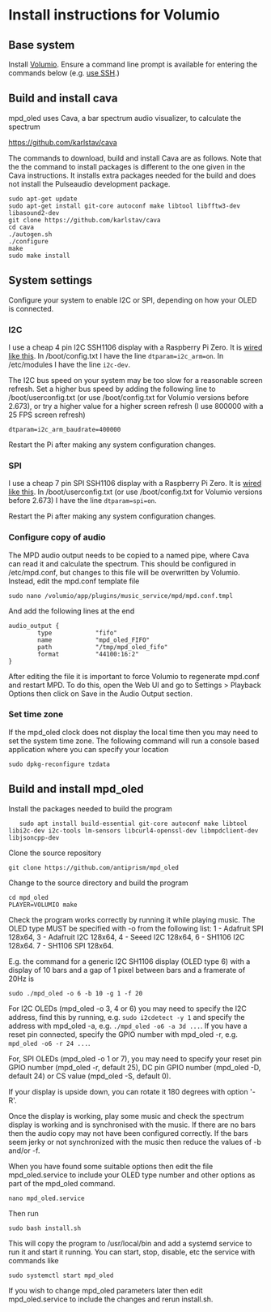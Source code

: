 # Install instructions for Volumio

## Base system

Install [Volumio](https://volumio.org/). Ensure a command line prompt is
available for entering the commands below (e.g.
[use SSH](https://volumio.github.io/docs/User_Manual/SSH.html).)

## Build and install cava

mpd_oled uses Cava, a bar spectrum audio visualizer, to calculate the spectrum
   
   <https://github.com/karlstav/cava>

The commands to download, build and install Cava are as follows. Note that
the the command to install packages is different to the one given in the Cava
instructions. It installs extra packages needed for the build and does not
install the Pulseaudio development package.
```
sudo apt-get update
sudo apt-get install git-core autoconf make libtool libfftw3-dev libasound2-dev
git clone https://github.com/karlstav/cava
cd cava
./autogen.sh
./configure
make
sudo make install
```

## System settings

Configure your system to enable I2C or SPI, depending on how your OLED
is connected.

### I2C
I use a cheap 4 pin I2C SSH1106 display with a Raspberry Pi Zero. It is
[wired like this](http://www.raspberrypirobotics.com/wp-content/uploads/2018/09/Interfacing-circuit-diagram-of-OLED-Display-with-Raspberry-Pi.png).
In /boot/config.txt I have the line `dtparam=i2c_arm=on`.
In /etc/modules I have the line `i2c-dev`.

The I2C bus speed on your system may be too slow for a reasonable screen
refresh. Set a higher bus speed by adding the following line to
/boot/userconfig.txt (or use /boot/config.txt for Volumio versions before
2.673), or try a higher value for a higher screen refresh (I use 800000 with a
25 FPS screen refresh)
```
dtparam=i2c_arm_baudrate=400000
```
Restart the Pi after making any system configuration changes.

### SPI
I use a cheap 7 pin SPI SSH1106 display with a Raspberry Pi Zero. It is
[wired like this](http://www.raspberrypirobotics.com/wp-content/uploads/2018/03/Interfacing-OLED-Display-with-Raspberry-Pi-circuit-hardware.jpg).
In /boot/userconfig.txt (or use /boot/config.txt for Volumio versions before
2.673) I have the line `dtparam=spi=on`.

Restart the Pi after making any system configuration changes.

### Configure copy of audio
The MPD audio output needs to be copied to a named pipe, where Cava can
read it and calculate the spectrum. This should be configured in /etc/mpd.conf,
but changes to this file will be overwritten by Volumio. Instead, edit the
mpd.conf template file
```
sudo nano /volumio/app/plugins/music_service/mpd/mpd.conf.tmpl
```
And add the following lines at the end
```
audio_output {
        type            "fifo"
        name            "mpd_oled_FIFO"
        path            "/tmp/mpd_oled_fifo"
        format          "44100:16:2"
}
```
After editing the file it is important to force Volumio to regenerate
mpd.conf and restart MPD. To do this, open the Web UI and go to
Settings > Playback Options then click on Save in the Audio Output section.

### Set time zone
If the mpd_oled clock does not display the local time then you may need
to set the system time zone. The following command will run a console
based application where you can specify your location
```
sudo dpkg-reconfigure tzdata
```

## Build and install mpd_oled

Install the packages needed to build the program
```
   sudo apt install build-essential git-core autoconf make libtool libi2c-dev i2c-tools lm-sensors libcurl4-openssl-dev libmpdclient-dev libjsoncpp-dev
```
Clone the source repository
```
git clone https://github.com/antiprism/mpd_oled
```
Change to the source directory and build the program
```
cd mpd_oled
PLAYER=VOLUMIO make
```
Check the program works correctly by running it while playing music.
The OLED type MUST be specified with -o from the following list:
    1 - Adafruit SPI 128x64,
    3 - Adafruit I2C 128x64,
    4 - Seeed I2C 128x64,
    6 - SH1106 I2C 128x64.
    7 - SH1106 SPI 128x64.

E.g. the command for a generic I2C SH1106 display (OLED type 6) with
a display of 10 bars and a gap of 1 pixel between bars and a framerate
of 20Hz is
```
sudo ./mpd_oled -o 6 -b 10 -g 1 -f 20
```
For I2C OLEDs (mpd_oled -o 3, 4 or 6) you may need to specify the I2C address,
find this by running,
e.g. `sudo i2cdetect -y 1` and specify the address with mpd_oled -a,
e.g. `./mpd_oled -o6 -a 3d ...`. If you have a reset pin connected, specify
the GPIO number with mpd_oled -r, e.g. `mpd_oled -o6 -r 24 ...`.

For, SPI OLEDs (mpd_oled -o 1 or 7), you may need to specify your reset pin
GPIO number (mpd_oled -r, default 25), DC pin GPIO number (mpd_oled -D,
default 24) or CS value (mpd_oled -S, default 0).

If your display is upside down, you can rotate it 180 degrees with option '-R'.

Once the display is working, play some music and check the spectrum display
is working and is synchronised with the music. If there are no bars then the
audio copy may not have been configured correctly. If the bars seem jerky
or not synchronized with the music then reduce the values of -b and/or -f.

When you have found some suitable options then edit the file mpd_oled.service
to include your OLED type number and other options as part of the mpd_oled
command.
```
nano mpd_oled.service
```

Then run
```
sudo bash install.sh
```
This will copy the program to /usr/local/bin and add a systemd service
to run it and start it running. You can start, stop, disable, etc the
service with commands like
```
sudo systemctl start mpd_oled
```
If you wish to change mpd_oled parameters later then edit mpd_oled.service
to include the changes and rerun install.sh.


